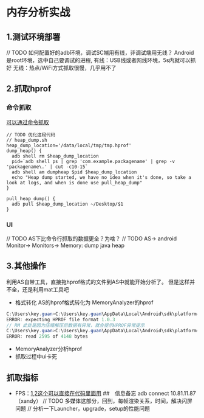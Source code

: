 # 内存分析实战
## 1.测试环境部署
// TODO 如何配置好的adb环境，调试SC端用有线，非调试端用无线？
Android是root环境，选中自己要调试的进程,
有线：USB线或者网线环境，5s内就可以抓好
无线：热点/WiFi方式抓取很慢，几乎用不了
##  2.抓取hprof
### 命令抓取
[可以通过命令抓取](https://gist.github.com/logcat/8aeca0ee81af6fb0dc10bb0d58940007)
``` shell
// TODO 优化这段代码
// heap_dump.sh
heap_dump_location='/data/local/tmp/tmp.hprof'
dump_heap() {
  adb shell rm $heap_dump_location
  pid=`adb shell ps | grep 'com.example.packagename' | grep -v 'packagename\.' | cut -c10-15`
  adb shell am dumpheap $pid $heap_dump_location
  echo "Heap dump started, we have no idea when it's done, so take a look at logs, and when is done use pull_heap_dump"
}

pull_heap_dump() {
  adb pull $heap_dump_location ~/Desktop/$1
}
```
### UI
// TODO AS下比命令行抓取的数据更全？为啥？
// TODO
AS-> android Monitor-> Monitors-> Memory: dump java heap
##  3.其他操作
利用AS自带工具，直接拖hprof格式的文件到AS中就能开始分析了。
但是这样并不全，还是利用mat工具吧
- 格式转化
 AS的hprof格式转化为 MemoryAnalyzer的hprof
``` java
C:\Users\key.guan>C:\Users\key.guan\AppData\Local\Android\sdk\platform-tools\hprof-conv.exe C:\Users\key.guan\Desktop\dg.hprof new.hprof
ERROR: expecting HPROF file format 1.0.3
// RM 此处是因为压缩解压后数据有异常，就会提示HPROF异常提示
C:\Users\key.guan>C:\Users\key.guan\AppData\Local\Android\sdk\platform-tools\hprof-conv.exe C:\Users\key.guan\djigo.hprof new.hprof
ERROR: read 2595 of 4148 bytes
```
- MemoryAnalyzer分析hprof
- 抓取过程中ui卡死

## 抓取指标
- FPS：[1](https://github.com/wasabeef/Takt),[2这个可以直接在代码里面用](https://github.com/friendlyrobotnyc/TinyDancer)
##　信息备忘
adb connect 10.81.11.87（xandy）
// TODO 多媒体这部分，回到，每帧渲染关系，时间，解决闪屏问题
// 分析一下Launcher，upgrade，setup的性能问题
